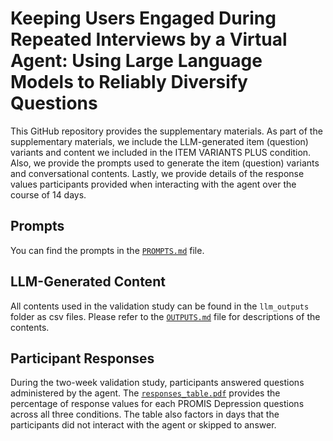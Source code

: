 # Keeping Users Engaged During Repeated Interviews by a Virtual Agent: Using Large Language Models to Reliably Diversify Questions

This GitHub repository provides the supplementary materials.
As part of the supplementary materials, we include the LLM-generated item (question) variants and content we included in the ITEM VARIANTS PLUS condition. Also, we provide the prompts used to generate the item (question) variants and conversational contents. Lastly, we provide details of the response values participants provided when interacting with the agent over the course of 14 days.

## Prompts

You can find the prompts in the [`PROMPTS.md`](PROMPTS.md) file.

## LLM-Generated Content

All contents used in the validation study can be found in the `llm_outputs` folder as csv files.
Please refer to the [`OUTPUTS.md`](llm_outputs/OUTPUTS.md) file for descriptions of the contents.

## Participant Responses

During the two-week validation study, participants answered questions administered by the agent. The [`responses_table.pdf`](responses_table.pdf) provides the percentage of response values for each PROMIS Depression questions across all three conditions. The table also factors in days that the participants did not interact with the agent or skipped to answer.
